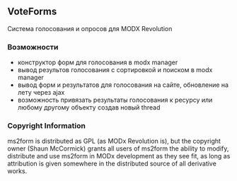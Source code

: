 ## VoteForms

Система голосования и опросов для MODX Revolution

### Возможности

- конструктор форм для голосования в modx manager
- вывод результов голосования с сортировкой и поиском в modx manager
- вывод форм и результатов для голосования на сайте, обновление на лету через ajax
- возможность привязать результаты голосования к ресурсу или любому другому объекту создав новый thread

### Copyright Information

ms2form is distributed as GPL (as MODx Revolution is), but the copyright owner
(Shaun McCormick) grants all users of ms2form the ability to modify, distribute
and use ms2form in MODx development as they see fit, as long as attribution
is given somewhere in the distributed source of all derivative works.